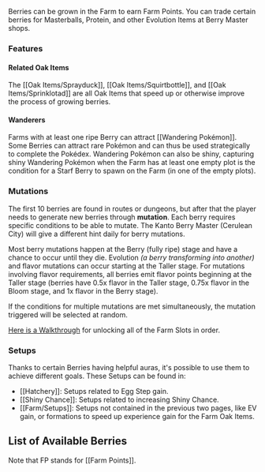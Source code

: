 Berries can be grown in the Farm to earn Farm Points. You can trade certain berries for Masterballs, Protein, and other Evolution Items at Berry Master shops.

### Features
#### Related Oak Items

The [[Oak Items/Sprayduck]], [[Oak Items/Squirtbottle]], and [[Oak Items/Sprinklotad]] are all Oak Items that speed up or otherwise improve the process of growing berries.

#### Wanderers

Farms with at least one ripe Berry can attract [[Wandering Pokémon]]. Some Berries can attract rare Pokémon and can thus be used strategically to complete the Pokédex. Wandering Pokémon can also be shiny, capturing shiny Wandering Pokémon when the Farm has at least one empty plot is the condition for a Starf Berry to spawn on the Farm (in one of the empty plots).

### Mutations

The first 10 berries are found in routes or dungeons, but after that the player needs to generate new berries through **mutation**. Each berry requires specific conditions to be able to mutate. The Kanto Berry Master (Cerulean City) will give a different hint daily for berry mutations.

Most berry mutations happen at the Berry (fully ripe) stage and have a chance to occur until they die. Evolution *(a berry transforming into another)* and flavor mutations can occur starting at the Taller stage. For mutations involving flavor requirements, all berries emit flavor points beginning at the Taller stage (berries have 0.5x flavor in the Taller stage, 0.75x flavor in the Bloom stage, and 1x flavor in the Berry stage).

If the conditions for multiple mutations are met simultaneously, the mutation triggered will be selected at random.

[Here is a Walkthrough](https://docs.google.com/document/d/1TE5cAKSlA7TAliA001_mIiO1odZ6e4yUEMre0GBW1to/edit) for unlocking all of the Farm Slots in order.

### Setups
Thanks to certain Berries having helpful auras, it's possible to use them to achieve different goals. These Setups can be found in:
- [[Hatchery]]: Setups related to Egg Step gain.
- [[Shiny Chance]]: Setups related to increasing Shiny Chance.
- [[Farm/Setups]]: Setups not contained in the previous two pages, like EV gain, or formations to speed up experience gain for the Farm Oak Items.

## List of Available Berries
Note that FP stands for [[Farm Points]].